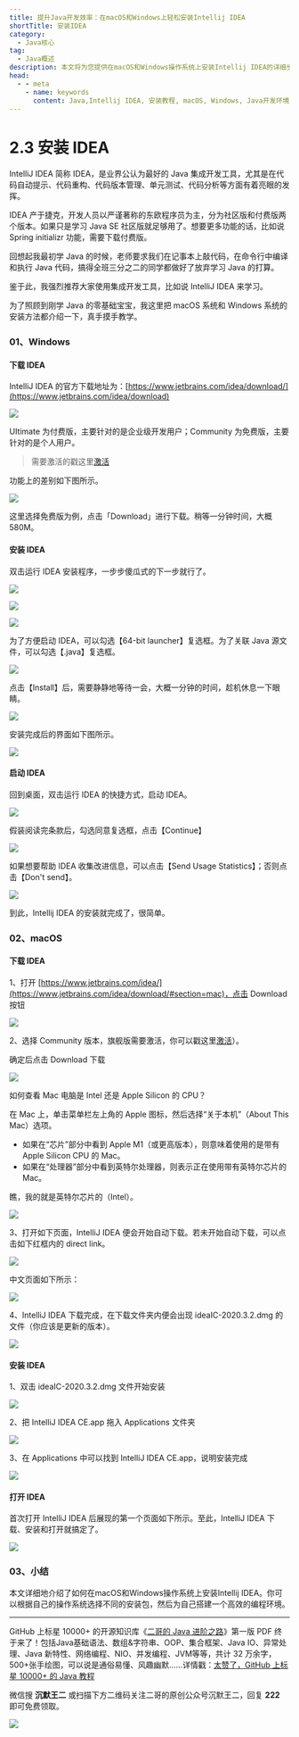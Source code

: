 ```yaml
---
title: 提升Java开发效率：在macOS和Windows上轻松安装Intellij IDEA
shortTitle: 安装IDEA
category:
  - Java核心
tag:
  - Java概述
description: 本文将为您提供在macOS和Windows操作系统上安装Intellij IDEA的详细步骤。通过本教程，您将快速掌握如何在不同平台上安装和配置Intellij IDEA，为Java开发搭建高效的编程环境。
head:
  - - meta
    - name: keywords
      content: Java,Intellij IDEA, 安装教程, macOS, Windows, Java开发环境, 配置, 跨平台IDE
---
```


# 2.3 安装 IDEA

IntelliJ IDEA 简称 IDEA，是业界公认为最好的 Java 集成开发工具，尤其是在代码自动提示、代码重构、代码版本管理、单元测试、代码分析等方面有着亮眼的发挥。

IDEA 产于捷克，开发人员以严谨著称的东欧程序员为主，分为社区版和付费版两个版本。如果只是学习 Java SE 社区版就足够用了。想要更多功能的话，比如说 Spring initializr 功能，需要下载付费版。

回想起我最初学 Java 的时候，老师要求我们在记事本上敲代码，在命令行中编译和执行 Java 代码，搞得全班三分之二的同学都做好了放弃学习 Java 的打算。

鉴于此，我强烈推荐大家使用集成开发工具，比如说 IntelliJ IDEA 来学习。

为了照顾到刚学 Java 的零基础宝宝，我这里把 macOS 系统和 Windows 系统的安装方法都介绍一下，真手摸手教学。

### 01、Windows

#### 下载 IDEA

IntelliJ IDEA 的官方下载地址为：[https://www.jetbrains.com/idea/download/](https://www.jetbrains.com/idea/download)

![](https://cdn.tobebetterjavaer.com/tobebetterjavaer/images/overview/IDEA-install-config-d7ac2335-4c65-442c-931e-994e00db4235.png)

UItimate 为付费版，主要针对的是企业级开发用户；Community 为免费版，主要针对的是个人用户。

> 需要激活的戳这里[激活](https://javabetter.cn/nice-article/itmind/)

功能上的差别如下图所示。

![](https://cdn.tobebetterjavaer.com/tobebetterjavaer/images/overview/IDEA-install-config-43e0ec45-acee-4c18-b0ff-ac7f4fc054f9.png)

这里选择免费版为例，点击「Download」进行下载。稍等一分钟时间，大概 580M。

#### 安装 IDEA

双击运行 IDEA 安装程序，一步步傻瓜式的下一步就行了。

![](https://cdn.tobebetterjavaer.com/tobebetterjavaer/images/overview/IDEA-install-config-8d0b11b3-99da-45c5-b9c3-a5d4e26077b5.png)

![](https://cdn.tobebetterjavaer.com/tobebetterjavaer/images/overview/IDEA-install-config-3747b308-9b27-4068-9c47-46bc7098f8d4.png)

![](https://cdn.tobebetterjavaer.com/tobebetterjavaer/images/overview/IDEA-install-config-5765a40b-e3c1-4021-b1de-73ae27774008.png)

为了方便启动 IDEA，可以勾选【64-bit launcher】复选框。为了关联 Java 源文件，可以勾选【.java】复选框。

![](https://cdn.tobebetterjavaer.com/tobebetterjavaer/images/overview/IDEA-install-config-15b6f6f4-308d-41d8-869a-4eb625f65eb0.png)

点击【Install】后，需要静静地等待一会，大概一分钟的时间，趁机休息一下眼睛。

![](https://cdn.tobebetterjavaer.com/tobebetterjavaer/images/overview/IDEA-install-config-2a80c17a-dbb6-4411-b88b-5bf1398db411.png)

安装完成后的界面如下图所示。

![](https://cdn.tobebetterjavaer.com/tobebetterjavaer/images/overview/IDEA-install-config-2afe2860-e3ef-4370-a0a5-f0075487f159.png)

#### 启动 IDEA

回到桌面，双击运行 IDEA 的快捷方式，启动 IDEA。

![](https://cdn.tobebetterjavaer.com/tobebetterjavaer/images/overview/IDEA-install-config-937da9b9-56e3-4970-ab50-e24f4b3549da.png)

假装阅读完条款后，勾选同意复选框，点击【Continue】

![](https://cdn.tobebetterjavaer.com/tobebetterjavaer/images/overview/IDEA-install-config-0426d0d2-26eb-4376-bcaa-cede00fc2622.png)

如果想要帮助 IDEA 收集改进信息，可以点击【Send Usage Statistics】；否则点击【Don't send】。

![](https://cdn.tobebetterjavaer.com/tobebetterjavaer/images/overview/IDEA-install-config-b880a884-dbf5-4ce8-b0c1-345d60c72eff.png)

到此，Intellij IDEA 的安装就完成了，很简单。

### 02、macOS

#### 下载 IDEA

1、打开 [https://www.jetbrains.com/idea/](https://www.jetbrains.com/idea/download/#section=mac)，点击 Download 按钮

![](https://cdn.tobebetterjavaer.com/tobebetterjavaer/images/overview/IDEA-install-config-38cc7637-ed3f-44c0-b244-aafafd3634b6.png)

2、选择 Community 版本，旗舰版需要激活，你可以戳这里[激活](https://javabetter.cn/nice-article/itmind/)）。

确定后点击 Download 下载

![](https://cdn.tobebetterjavaer.com/tobebetterjavaer/images/overview/IDEA-install-config-b17d0ff0-d33c-4d19-86e0-cd491c0cc613.png)

如何查看 Mac 电脑是 Intel 还是 Apple Silicon 的 CPU？

在 Mac 上，单击菜单栏左上角的 Apple 图标，然后选择“关于本机”（About This Mac）选项。

- 如果在“芯片”部分中看到 Apple M1（或更高版本），则意味着使用的是带有 Apple Silicon CPU 的 Mac。
- 如果在“处理器”部分中看到英特尔处理器，则表示正在使用带有英特尔芯片的 Mac。

瞧，我的就是英特尔芯片的（Intel）。

![](https://cdn.tobebetterjavaer.com/tobebetterjavaer/images/overview/IDEA-install-config-3977e9b4-9c26-4e00-bc88-1ac1f2f89d5e.png)

3、打开如下页面，IntelliJ IDEA 便会开始自动下载。若未开始自动下载，可以点击如下红框内的 direct link。

![](https://cdn.tobebetterjavaer.com/tobebetterjavaer/images/overview/IDEA-install-config-5b074f76-71c7-405e-871e-de1ee1d6376e.png)

中文页面如下所示：

![](https://cdn.tobebetterjavaer.com/tobebetterjavaer/images/overview/IDEA-install-config-f88924e5-6470-4d44-8f85-922875a3c565.png)

4、IntelliJ IDEA 下载完成，在下载文件夹内便会出现 ideaIC-2020.3.2.dmg 的文件（你应该是更新的版本）。

![](https://cdn.tobebetterjavaer.com/tobebetterjavaer/images/overview/IDEA-install-config-7aec8534-ea7b-41f5-bc68-e6d2fb20e6c1.png)

#### 安装 IDEA

1、双击 ideaIC-2020.3.2.dmg 文件开始安装

![](https://cdn.tobebetterjavaer.com/tobebetterjavaer/images/overview/IDEA-install-config-23195fb7-3a1c-4466-bf17-4f681ef0be5e.png)

2、把 IntelliJ IDEA CE.app 拖入 Applications 文件夹

![](https://cdn.tobebetterjavaer.com/tobebetterjavaer/images/overview/IDEA-install-config-7bd55d3b-54ce-4e4e-8e21-aa94f15d105a.png)

3、在 Applications 中可以找到 IntelliJ IDEA CE.app，说明安装完成

![](https://cdn.tobebetterjavaer.com/tobebetterjavaer/images/overview/IDEA-install-config-96c1a054-8429-416a-ad5d-7fa3f360c19f.png)

#### 打开 IDEA

首次打开 IntelliJ IDEA 后展现的第一个页面如下所示。至此，IntelliJ IDEA 下载、安装和打开就搞定了。

![](https://cdn.tobebetterjavaer.com/tobebetterjavaer/images/overview/IDEA-install-config-7637a241-8524-4e0a-bb2a-a3bd1c575c9a.png)

### 03、小结

本文详细地介绍了如何在macOS和Windows操作系统上安装Intellij IDEA。你可以根据自己的操作系统选择不同的安装包，然后为自己搭建一个高效的编程环境。

---

GitHub 上标星 10000+ 的开源知识库《[二哥的 Java 进阶之路](https://github.com/itwanger/toBeBetterJavaer)》第一版 PDF 终于来了！包括Java基础语法、数组&字符串、OOP、集合框架、Java IO、异常处理、Java 新特性、网络编程、NIO、并发编程、JVM等等，共计 32 万余字，500+张手绘图，可以说是通俗易懂、风趣幽默……详情戳：[太赞了，GitHub 上标星 10000+ 的 Java 教程](https://javabetter.cn/overview/)


微信搜 **沉默王二** 或扫描下方二维码关注二哥的原创公众号沉默王二，回复 **222** 即可免费领取。

![](https://cdn.tobebetterjavaer.com/tobebetterjavaer/images/gongzhonghao.png)
